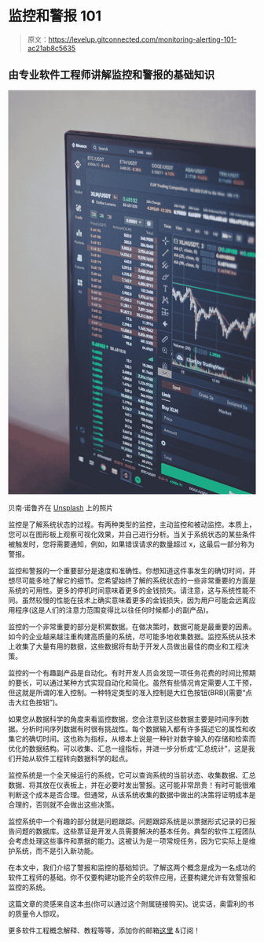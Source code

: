 # 监控和警报 101

> 原文：<https://levelup.gitconnected.com/monitoring-alerting-101-ac21ab8c5635>

## 由专业软件工程师讲解监控和警报的基础知识

![](img/d23f5fa848473de758a6d80a45ca829d.png)

贝南·诺鲁齐在 [Unsplash](https://unsplash.com?utm_source=medium&utm_medium=referral) 上的照片

监控是了解系统状态的过程。有两种类型的监控，主动监控和被动监控。本质上，您可以在图形板上观察可视化效果，并自己进行分析。当关于系统状态的某些条件被触发时，您将需要通知，例如，如果错误请求的数量超过 x，这最后一部分称为警报。

监控和警报的一个重要部分是速度和准确性。你想知道这件事发生的确切时间，并想尽可能多地了解它的细节。您希望始终了解的系统状态的一些非常重要的方面是系统的可用性。更多的停机时间意味着更多的金钱损失。请注意，这与系统性能不同。虽然较慢的性能在技术上确实意味着更多的金钱损失，因为用户可能会远离应用程序(这是人们的注意力范围变得比以往任何时候都小的副产品)。

监控的一个非常重要的部分是积累数据。在做决策时，数据可能是最重要的因素。如今的企业越来越注重构建高质量的系统，尽可能多地收集数据。监控系统从技术上收集了大量有用的数据，这些数据将有助于开发人员做出最佳的商业和工程决策。

监控的一个有趣副产品是自动化。有时开发人员会发现一项任务花费的时间比预期的要长，可以通过某种方式实现自动化和简化。虽然有些情况肯定需要人工干预，但这就是所谓的准入控制。一种特定类型的准入控制是大红色按钮(BRB)(需要“点击大红色按钮”)。

如果您从数据科学的角度来看监控数据，您会注意到这些数据主要是时间序列数据。分析时间序列数据有时很有挑战性。每个数据输入都有许多描述它的属性和收集它的确切时间。这也称为指标，从根本上说是一种针对数字输入的存储和检索而优化的数据结构。可以收集、汇总一组指标，并进一步分析成“汇总统计”，这是我们开始从软件工程转向数据科学的起点。

监控系统是一个全天候运行的系统，它可以查询系统的当前状态、收集数据、汇总数据、将其放在仪表板上，并在必要时发出警报。这可能非常昂贵！有时可能很难判断这个成本是否合理。但通常，从该系统收集的数据中做出的决策将证明成本是合理的，否则就不会做出这些决策。

监控系统中一个有趣的部分就是问题跟踪。问题跟踪系统是以票据形式记录的已报告问题的数据库。这些票证是开发人员需要解决的基本任务。典型的软件工程团队会考虑处理这些事件和票据的能力。这被认为是一项常规任务，因为它实际上是维护系统，而不是引入新功能。

在本文中，我们介绍了警报和监控的基础知识。了解这两个概念是成为一名成功的软件工程师的基础。你不仅要构建功能齐全的软件应用，还要构建允许有效警报和监控的系统。

这篇文章的灵感来自这本[书](https://ebay.us/NIvUcQ)(你可以通过这个附属链接购买)。说实话，奥雷利的书的质量令人惊叹。

更多软件工程概念解释、教程等等，添加你的邮箱[这里](https://artisanal-motivator-8249.ck.page/5524b8f934) &订阅！